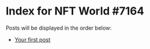 # Index for NFT World #7164
Posts will be displayed in the order below:

- [Your first post](./001-first.md)

